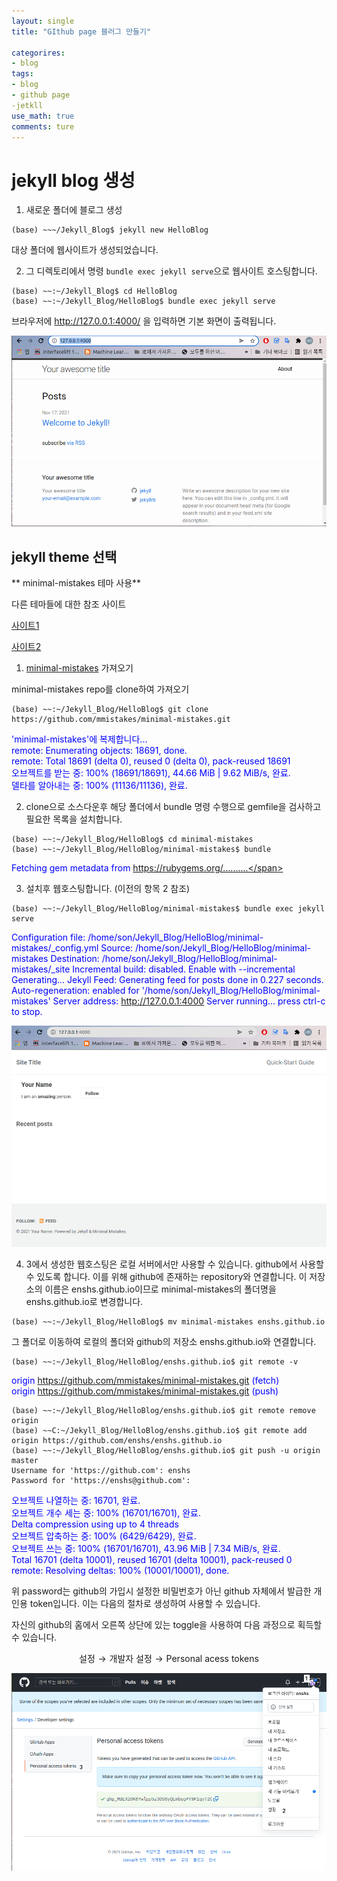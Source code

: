 ```yaml
---
layout: single
title: "GIthub page 블러그 만들기"

categorires:
- blog
tags:
- blog
- github page
-jetkll
use_math: true
comments: ture
---
```


# jekyll blog 생성 

1. 새로운 폴더에 블로그 생성 
```
(base) ~~~/Jekyll_Blog$ jekyll new HelloBlog
```
대상 폴더에 웹사이트가 생성되었습니다. 

2. 그 디렉토리에서 명령 ``bundle exec jekyll serve``으로 웹사이트 호스팅합니다. 
```
(base) ~~:~/Jekyll_Blog$ cd HelloBlog
(base) ~~:~/Jekyll_Blog/HelloBlog$ bundle exec jekyll serve
```
브라우저에 http://127.0.0.1:4000/ 을 입력하면 기본 화면이 출력됩니다. 

![기본화면](https://github.com/enshs/enshs.github.io/blob/master/image/jekyll%EA%B8%B0%EB%B3%B8%ED%99%94%EB%A9%B4.png)

## jekyll  theme  선택 

** minimal-mistakes 테마 사용**

다른 테마들에 대한 참조 사이트 

[사이트1](http://jekyllthemes.org/)

[사이트2](https://jekyllthemes.io/)

1. [minimal-mistakes](https://github.com/mmistakes/minimal-mistakes) 가져오기 

minimal-mistakes repo를 clone하여 가져오기 

```
(base) ~~:~/Jekyll_Blog/HelloBlog$ git clone https://github.com/mmistakes/minimal-mistakes.git
```
<span style="color:blue"> 'minimal-mistakes'에 복제합니다...<br/>
     remote: Enumerating objects: 18691, done.<br/>
     remote: Total 18691 (delta 0), reused 0 (delta 0), pack-reused 18691<br/>
     오브젝트를 받는 중: 100% (18691/18691), 44.66 MiB | 9.62 MiB/s, 완료.<br/>
     델타를 알아내는 중: 100% (11136/11136), 완료.</span>

2. clone으로 소스다운후 해당 폴더에서 bundle 명령 수행으로 gemfile을 검사하고 필요한 목록을 설치합니다. 
```
(base) ~~:~/Jekyll_Blog/HelloBlog$ cd minimal-mistakes
(base) ~~:~/Jekyll_Blog/HelloBlog/minimal-mistakes$ bundle 
```
<span style="color:blue">Fetching gem metadata from https://rubygems.org/..........</span>

3. 설치후 웹호스팅합니다. (이전의 항목 2 참조) 
```
(base) ~~:~/Jekyll_Blog/HelloBlog/minimal-mistakes$ bundle exec jekyll serve
```
<span style="color:blue"> Configuration file: /home/son/Jekyll_Blog/HelloBlog/minimal-mistakes/_config.yml
            Source: /home/son/Jekyll_Blog/HelloBlog/minimal-mistakes
       Destination: /home/son/Jekyll_Blog/HelloBlog/minimal-mistakes/_site
 Incremental build: disabled. Enable with --incremental
      Generating... 
       Jekyll Feed: Generating feed for posts
                    done in 0.227 seconds.
 Auto-regeneration: enabled for '/home/son/Jekyll_Blog/HelloBlog/minimal-mistakes'
    Server address: http://127.0.0.1:4000
  Server running... press ctrl-c to stop.</span>

![기본화면2](https://github.com/enshs/enshs.github.io/blob/master/image/jekyll%EA%B8%B0%EB%B3%B8%ED%99%94%EB%A9%B42.png)

4. 3에서 생성한 웹호스팅은 로컬 서버에서만 사용할 수 있습니다. github에서 사용할 수 있도록 합니다. 이를 위해 github에 존재하는 repository와 연결합니다. 이 저장소의 이름은 enshs.github.io이므로 minimal-mistakes의 폴더명을 enshs.github.io로 변경합니다. 
```
(base) ~~:~/Jekyll_Blog/HelloBlog$ mv minimal-mistakes enshs.github.io
```
그 폴더로 이동하여 로컬의 폴더와 github의 저장소 enshs.github.io와 연결합니다. 
```
(base) ~~:~/Jekyll_Blog/HelloBlog/enshs.github.io$ git remote -v
```
<span style="color:blue">origin	https://github.com/mmistakes/minimal-mistakes.git (fetch)<br/>
origin	https://github.com/mmistakes/minimal-mistakes.git (push)</span>
```
(base) ~~:~/Jekyll_Blog/HelloBlog/enshs.github.io$ git remote remove origin
(base) ~~C:~/Jekyll_Blog/HelloBlog/enshs.github.io$ git remote add origin https://github.com/enshs/enshs.github.io
(base) ~~:~/Jekyll_Blog/HelloBlog/enshs.github.io$ git push -u origin master
Username for 'https://github.com': enshs
Password for 'https://enshs@github.com':
```
<span style="color:blue">오브젝트 나열하는 중: 16701, 완료.<br/>
오브젝트 개수 세는 중: 100% (16701/16701), 완료.<br/>
Delta compression using up to 4 threads<br/>
오브젝트 압축하는 중: 100% (6429/6429), 완료.<br/>
오브젝트 쓰는 중: 100% (16701/16701), 43.96 MiB | 7.34 MiB/s, 완료.<br/>
Total 16701 (delta 10001), reused 16701 (delta 10001), pack-reused 0<br/>
remote: Resolving deltas: 100% (10001/10001), done.</span>

위 password는 github의 가입시 설정한 비밀번호가 아닌 github 자체에서 발급한 개인용 token입니다. 이는 다음의 절차로 생성하여 사용할 수 있습니다. 

자신의 github의 홈에서 오른쪽 상단에 있는 toggle을 사용하여 다음 과정으로 획득할 수 있습니다. 

$$\text{설정} \rightarrow \text{개발자 설정} \rightarrow \text{Personal acess tokens}$$

![개인용토큰1](https://github.com/enshs/enshs.github.io/blob/master/image/github_setting1.png)



